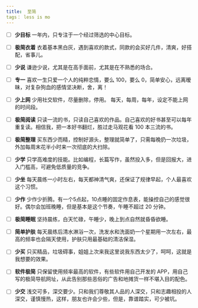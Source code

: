 ```yaml
--- 
title:  至简
tags： less is mo
---
```


- [ ] **少目标**	一年内，只专注于一个经过筛选的中心目标。
- [ ] **极简衣着**	衣着基本黑白灰，遇到喜欢的款式，同款的会买好几件，清爽，好搭配，省事儿。
- [ ] **少说**	谦逊少说，尤其是在高手面前，尤其是在不熟悉的场合。
- [ ] **专一**	喜欢一生只爱一个人的纯粹恋情，要么 100，要么 0，简单安心，远离暧昧，对复杂狗血的感情坚决断，舍，离！
- [ ] **少上网**	少用社交软件，尽量删除，停用。 每天，每周，每年，设定不能上网的时间段。
- [ ] **极简阅读**	只读一流的书，只读自己喜欢的作品。自己喜欢的好书甚至可以每年重复读。相信我，把一本好书翻烂，胜过走马观花看 100 本三流的书。
- [ ] **极简整理**	买东西少而精，控制好源头，整理就简单了，只需每晚扔一次垃圾，外加每周末花半小时来一次彻底的大扫除。
- [ ] **少学**	只学高难度的技能。比如编程，长篇写作，虽然投入多，但是回报大，进入门槛高，可避免低质量的竞争。
- [ ] **少坐**	每天晨练一小时左右，每天都神清气爽，还保证了规律早起，个人最喜欢这个习惯。
- [ ] **少作**	少作少折腾。有一个5点起，10点睡的固定作息表，能操控自己的感觉很好。偶尔会加班晚睡，但是基本是这个节奏，午睡不超过 20 分钟。
- [ ] **极简睡眠**	坚持晨练，白天忙碌，午睡少，晚上到点自然就昏昏欲睡。
- [ ] **简单护肤**	每天晨练后清水淋浴一次，洗发水和洗面奶一个星期用一次左右，最高的频率也会隔天使用，护肤只用最基础的清洁保湿。 
- [ ] **少买**	只买精品，垃圾碍事，姐姐上次来我这里说我东西太少了，呵呵，这就是我想要的效果。
- [ ] **软件极简**	只保留使用频率最高的软件，有些软件用自己开发的 APP，用自己写的极简导航网址，从此告别那些恶俗的广告和地摊货一样不堪入目的配色。
- [ ] **少交**	浅交可多，深交要少。只和我们尊敬其人品的人深交，只和志趣相投的人深交，谨慎慢热，这样，朋友也许会少些，但是，靠谱踏实，可少被坑。

